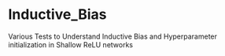 # Inductive_Bias
Various Tests to Understand Inductive Bias and Hyperparameter initialization in Shallow ReLU networks
